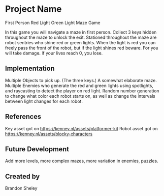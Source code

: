 
# Project Name
First Person Red Light Green Light Maze Game 

In this game you will navigate a maze in first person. Collect 3 keys hidden throughout the maze to unlock the exit. Stationed throughout the maze are robot sentries who shine red or green lights. When the light is red you can freely pass the front of the robot, but if the light shines red beware. For you will take damage. If your lives reach 0, you lose. 

## Implementation
Multiple Objects to pick up. (The three keys.)
A somewhat elaborate maze. 
Multiple Enemies who generate the red and green lights using spotlights, and raycasting to detect the player on red light.
Random number generation to change what color each robot starts on, as well as change the intervals between light changes for each robot. 

## References
Key asset got on https://kenney.nl/assets/platformer-kit 
Robot asset got on https://kenney.nl/assets/blocky-characters 

## Future Development
Add more levels, more complex mazes, more variation in enemies, puzzles. 

## Created by
Brandon Sheley
